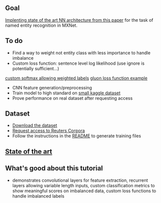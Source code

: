 ## Goal

[Implenting state of the art NN architecture from this paper](https://www.aclweb.org/anthology/Q16-1026) for the task of named entity recognition in MXNet.

## To do

- Find a way to weight not entity class with less importance to handle imbalance
- Custom loss function: sentence level log likelihood (use ignore is potentially sufficient...)

[custom softmax allowing weighted labels](https://github.com/apache/incubator-mxnet/blob/v1.0.0/example/sparse/weighted_softmax_ce.py)
[gluon loss function example](http://gluon.mxnet.io/chapter05_recurrent-neural-networks/rnns-gluon.html)

- CNN feature generation/preprocessing
- Train model to high standard on [small kaggle dataset](https://www.kaggle.com/abhinavwalia95/entity-annotated-corpus)
- Prove performance on real dataset after requesting access

## Dataset

- [Download the dataset](https://www.clips.uantwerpen.be/conll2003/ner.tgz)
- [Request access to Reuters Corpora](http://trec.nist.gov/data/reuters/reuters.html)
- Follow the instructions in the [README](https://www.clips.uantwerpen.be/conll2003/ner/000README) to generate training files

## [State of the art](https://aclweb.org/aclwiki/CONLL-2003_(State_of_the_art))


## What's good about this tutorial

- demonstrates convolutional layers for feature extraction, recurrent layers allowing variable length inputs, custom classification metrics to show meaningful scores on imbalanced data, custom loss functions to handle imbalanced labels

